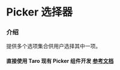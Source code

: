 #  Picker 选择器

### 介绍
    
提供多个选项集合供用户选择其中一项。

#### 直接使用 Taro 现有 Picker 组件开发 [参考文档](https://docs.taro.zone/docs/components/forms/picker)
    
<!-- ## 安装
```javascript
import { createApp } from 'vue';
import { Picker } from '@nutui/nutui-taro';

const app = createApp();
app.use(Picker);
```
    
## 代码演示

    
### 基础用法
```html
<nut-picker mode="selector" :list-data="listData" @confirm="confirm">
  <nut-cell title="请选择城市" :desc="desc"></nut-cell>
</nut-picker>
```
```javascript
<script>
export default createDemo({
  setup(props, { emit }) {
    const listData = [
      '南京市',
      '无锡市',
      '海北藏族自治区',
      '北京市',
      '连云港市',
      '浙江市',
      '江苏市'
    ];
    const desc = ref(listData[0]);
    const confirm = (value: any, res: any) => {
      desc.value = res;
    };

    return {
      listData,
      confirm,
      desc
    };
  }
});
</script>
```
### 多列样式

```html
<nut-picker mode="multiSelector" :list-data="listData" @confirm="confirm">
  <nut-cell title="请选择时间" :desc="desc"></nut-cell>
</nut-picker>
```
```javascript
<script>
export default createDemo({
  setup(props, { emit }) {
    const listData = ref([
      {
        values: ['周一', '周二', '周三', '周四', '周五'],
        defaultIndex: 2
      },
      {
        values: ['上午', '下午', '晚上'],
        defaultIndex: 1
      }
    ]);
    const desc = ref(
      `${listData.value[0].values[listData.value[0].defaultIndex]} ${
        listData.value[1].values[listData.value[1].defaultIndex]
      }`
    );
    const confirm = (value: any, res: any) => {
      desc.value = res.join(' ');
      listData.value.forEach((item, idx) => {
        item.defaultIndex = value[idx];
      });
    };

    return {
      listData,
      confirm,
      desc
    };
  }
});
</script>
```


## API
    
### Props
    
| 参数                   | 说明                       | 类型    | 默认值 |
|------------------------|----------------------------|---------|--------|
| list-data              | 列表数据                   | Array   | -      |
| mode              | 选择类型                   | String   | selector      |
   
### Events
    
| 事件名  | 说明             | 回调参数     |
|---------|------------------|--------------|
| confirm | 点击确认时候触发 | event: Event | -->

    